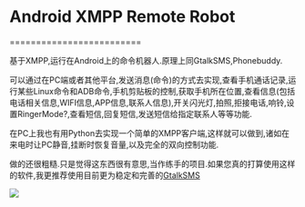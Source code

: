 # Android XMPP Remote Robot
=========================

基于XMPP,运行在Android上的命令机器人.原理上同GtalkSMS,Phonebuddy.

可以通过在PC端或者其他平台,发送消息(命令)的方式去实现,查看手机通话记录,运行某些Linux命令和ADB命令,手机剪贴板的控制,获取手机所在位置,查看信息(包括电话相关信息,WIFI信息,APP信息,联系人信息),开关闪光灯,拍照,拒接电话,响铃,设置RingerMode?,查看短信,回复短信,发送短信给指定联系人等等功能.

在PC上我也有用Python去实现一个简单的XMPP客户端,这样就可以做到,诸如在来电时让PC静音,挂断时恢复音量,以及完全的双向控制功能.

做的还很粗糙.只是觉得这东西很有意思,当作练手的项目.如果您真的打算使用这样的软件,我更推荐使用目前更为稳定和完善的[GtalkSMS](https://github.com/vovs/gtalksms)

<img src="http://ww1.sinaimg.cn/large/8caf02d5tw1e5nqw3zqxsj20ao0hsabd.jpg">